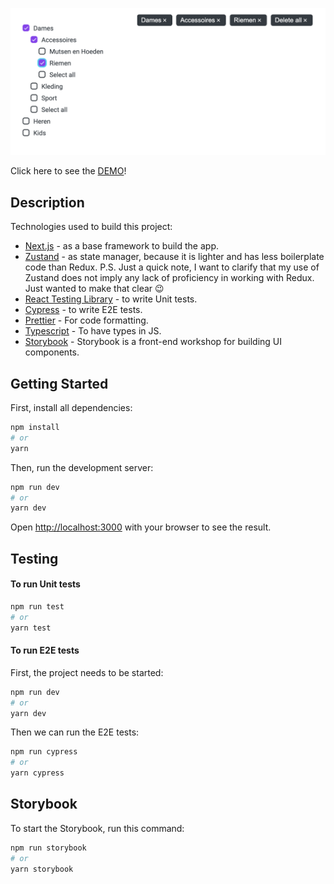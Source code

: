 ![Preview](./preview.png)

Click here to see the [DEMO](https://categories-lemon.vercel.app/)!

## Description

Technologies used to build this project:

-   [Next.js](https://nextjs.org/) - as a base framework to build the app.
-   [Zustand](https://github.com/pmndrs/zustand) - as state manager, because it is lighter and has less boilerplate code than Redux.
    P.S. Just a quick note, I want to clarify that my use of Zustand does not imply any lack of proficiency in working with Redux. Just wanted to make that clear 😉
-   [React Testing Library](https://testing-library.com/) - to write Unit tests.
-   [Cypress](https://www.cypress.io/) - to write E2E tests.
-   [Prettier](https://prettier.io/) - For code formatting.
-   [Typescript](https://www.typescriptlang.org/) - To have types in JS.
-   [Storybook](https://storybook.js.org/) - Storybook is a front-end workshop for building UI components.

## Getting Started

First, install all dependencies:

```bash
npm install
# or
yarn
```

Then, run the development server:

```bash
npm run dev
# or
yarn dev
```

Open [http://localhost:3000](http://localhost:3000) with your browser to see the result.

## Testing

#### To run Unit tests

```bash
npm run test
# or
yarn test
```

#### To run E2E tests

First, the project needs to be started:

```bash
npm run dev
# or
yarn dev
```

Then we can run the E2E tests:

```bash
npm run cypress
# or
yarn cypress
```

## Storybook

To start the Storybook, run this command:

```bash
npm run storybook
# or
yarn storybook
```
